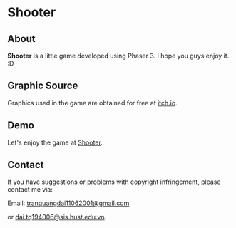 # Shooter
## About
**Shooter** is a little game developed using Phaser 3. I hope you guys enjoy it. :D
## Graphic Source
Graphics used in the game are obtained for free at [itch.io](https://itch.io/game-assets/free).
## Demo
Let's enjoy the game at [Shooter](https://trandai1106.github.io/Shooter/).
## Contact
If you have suggestions or problems with copyright infringement, please contact me via:

Email: tranquangdai11062001@gmail.com 

or dai.tq194006@sis.hust.edu.vn.
